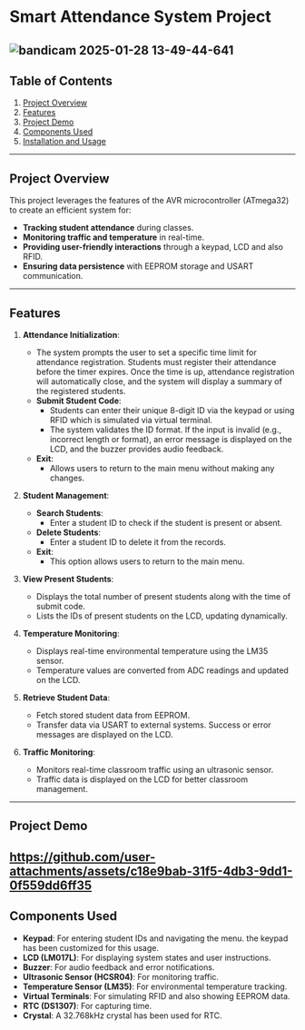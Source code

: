 # Smart Attendance System Project

![bandicam 2025-01-28 13-49-44-641](https://github.com/user-attachments/assets/138f18fb-b7a5-4655-9aaa-a492bd696e6b)
---
## Table of Contents

1. [Project Overview](#project-overview)
2. [Features](#features)
3. [Project Demo](#project-demo)
4. [Components Used](#components-used)
5. [Installation and Usage](#installation-and-usage)
---
## Project Overview

This project leverages the features of the AVR microcontroller (ATmega32) to create an efficient system for:
- **Tracking student attendance** during classes.
- **Monitoring traffic and temperature** in real-time.
- **Providing user-friendly interactions** through a keypad, LCD and also RFID.
- **Ensuring data persistence** with EEPROM storage and USART communication.
---

## Features

1. **Attendance Initialization**:
   - The system prompts the user to set a specific time limit for attendance registration. Students must register their attendance before the timer expires. Once the time is up, attendance registration will automatically close, and the system will display a summary of the registered students.
   - **Submit Student Code**:
     - Students can enter their unique 8-digit ID via the keypad or using RFID which is simulated via virtual terminal.
     - The system validates the ID format. If the input is invalid (e.g., incorrect length or format), an error message is displayed on the LCD, and the buzzer provides audio feedback.
   - **Exit**:
     - Allows users to return to the main menu without making any changes.

2. **Student Management**:
   - **Search Students**:
      - Enter a student ID to check if the student is present or absent.
   - **Delete Students**:
      - Enter a student ID to delete it from the records.
   - **Exit**:
     - This option allows users to return to the main menu.

3. **View Present Students**:
   - Displays the total number of present students along with the time of submit code.
   - Lists the IDs of present students on the LCD, updating dynamically.

4. **Temperature Monitoring**:
   - Displays real-time environmental temperature using the LM35 sensor.
   - Temperature values are converted from ADC readings and updated on the LCD.

5. **Retrieve Student Data**:
   - Fetch stored student data from EEPROM.
   - Transfer data via USART to external systems. Success or error messages are displayed on the LCD.

6. **Traffic Monitoring**:
   - Monitors real-time classroom traffic using an ultrasonic sensor.
   - Traffic data is displayed on the LCD for better classroom management.
---

## Project Demo

https://github.com/user-attachments/assets/c18e9bab-31f5-4db3-9dd1-0f559dd6ff35
---

## Components Used

- **Keypad**: For entering student IDs and navigating the menu. the keypad has been customized for this usage.
- **LCD (LM017L)**: For displaying system states and user instructions.
- **Buzzer**: For audio feedback and error notifications.
- **Ultrasonic Sensor (HCSR04)**: For monitoring traffic.
- **Temperature Sensor (LM35)**: For environmental temperature tracking.
- **Virtual Terminals**: For simulating RFID and also showing EEPROM data.
- **RTC (DS1307)**: For capturing time.
- **Crystal**: A 32.768kHz crystal has been used for RTC.
